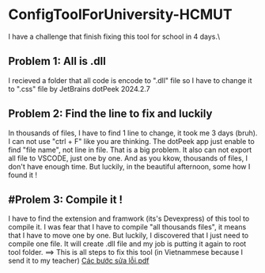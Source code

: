 # ConfigToolForUniversity-HCMUT
I have a challenge that finish fixing this tool for school in 4 days.\
## Problem 1: All is .dll
I recieved a folder that all code is encode to ".dll" file so I have to change it to ".css" file by JetBrains dotPeek 2024.2.7
## Problem 2: Find the line to fix and luckily
In thousands of files, I have to find 1 line to change, it took me 3 days (bruh). I can not use "ctrl + F" like you are thinking. The dotPeek app just enable to find "file name", not line in file. That is a big problem. It also can not export all file to VSCODE, just one by one. And as you kkow, thousands of files, I don't have enough time. But luckily, in the beautiful afternoon, some how I found it !
## #Prolem 3: Compile it !
I have to find the extension and framwork (its's Devexpress) of this tool to compile it. I was fear that I have to compile "all thousands files", it means that I have to move one by one. But luckily, I discovered that I just need to compile one file. It will create .dll file and my job is putting it again to root tool folder.
==> This is all steps to fix this tool (in Vietnammese because I send it to my teacher) [Các bước sửa lỗi.pdf](https://github.com/user-attachments/files/19049890/Cac.b.c.s.a.l.i.pdf)
